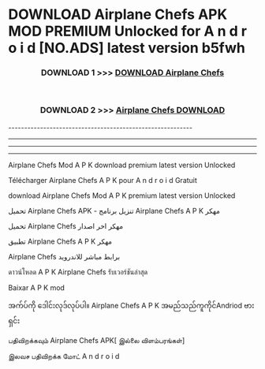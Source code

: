# DOWNLOAD Airplane Chefs  APK MOD PREMIUM Unlocked for A n d r o i d [NO.ADS] latest version b5fwh 



<div align="center">

<h3>DOWNLOAD 1 >>> <a href="https://getmod2.web.app/?judul=Airplane Chefs ">DOWNLOAD Airplane Chefs </a></h3><br>

<h3>DOWNLOAD 2 >>> <a href="https://getmod2.web.app/?judul=Airplane Chefs ">Airplane Chefs  DOWNLOAD </a></h3>

</div>
----------------------------------------------------------

----------------------------------------------------------

----------------------------------------------------------

----------------------------------------------------------

Airplane Chefs  Mod A P K download premium latest version Unlocked

Télécharger Airplane Chefs  A P K pour A n d r o i d Gratuit

download Airplane Chefs  Mod A P K premium latest version Unlocked

تحميل Airplane Chefs  APK - تنزيل برنامج Airplane Chefs  A P K مهكر

تحميل Airplane Chefs  مهكر اخر اصدار

تطبيق Airplane Chefs  A P K مهكر

Airplane Chefs  برابط مباشر للاندرويد

ดาวน์โหลด A P K Airplane Chefs  รับเวอร์ชันล่าสุด

Baixar A P K mod

အက်ပ်ကို ဒေါင်းလုဒ်လုပ်ပါ။ Airplane Chefs  A P K အမည်သည်ကူကိုင်Andriod ဗားရှင်း

பதிவிறக்கவும் Airplane Chefs  APK[ இல்லை விளம்பரங்கள்] 
 
இலவச பதிவிறக்க மோட் A n d r o i d



